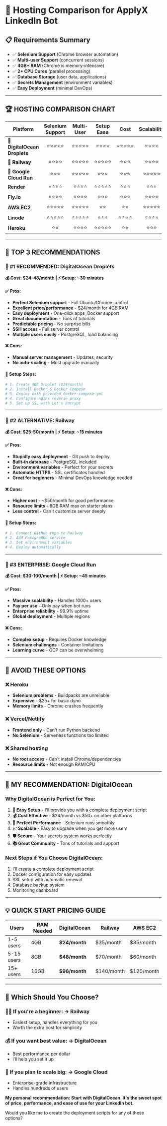 # 🚀 Hosting Comparison for ApplyX LinkedIn Bot

## 📋 **Requirements Summary**
- ✅ **Selenium Support** (Chrome browser automation)
- ✅ **Multi-user Support** (concurrent sessions)
- ✅ **4GB+ RAM** (Chrome is memory-intensive)
- ✅ **2+ CPU Cores** (parallel processing)
- ✅ **Database Storage** (user data, applications)
- ✅ **Secrets Management** (environment variables)
- ✅ **Easy Deployment** (minimal DevOps)

---

## 🏆 **HOSTING COMPARISON CHART**

| Platform | Selenium Support | Multi-User | Setup Ease | Cost | Scalability | Reliability | **Total Score** |
|----------|:----------------:|:----------:|:----------:|:----:|:-----------:|:-----------:|:---------------:|
| **🥇 DigitalOcean Droplets** | ⭐⭐⭐⭐⭐ | ⭐⭐⭐⭐⭐ | ⭐⭐⭐⭐ | ⭐⭐⭐⭐⭐ | ⭐⭐⭐⭐ | ⭐⭐⭐⭐⭐ | **28/30** |
| **🥈 Railway** | ⭐⭐⭐⭐ | ⭐⭐⭐⭐⭐ | ⭐⭐⭐⭐⭐ | ⭐⭐⭐ | ⭐⭐⭐⭐ | ⭐⭐⭐⭐ | **25/30** |
| **🥉 Google Cloud Run** | ⭐⭐⭐ | ⭐⭐⭐⭐⭐ | ⭐⭐⭐ | ⭐⭐⭐ | ⭐⭐⭐⭐⭐ | ⭐⭐⭐⭐⭐ | **23/30** |
| **Render** | ⭐⭐⭐⭐ | ⭐⭐⭐⭐ | ⭐⭐⭐⭐⭐ | ⭐⭐⭐ | ⭐⭐⭐ | ⭐⭐⭐⭐ | **22/30** |
| **Fly.io** | ⭐⭐⭐⭐ | ⭐⭐⭐⭐ | ⭐⭐⭐ | ⭐⭐⭐ | ⭐⭐⭐⭐ | ⭐⭐⭐⭐ | **21/30** |
| **AWS EC2** | ⭐⭐⭐⭐⭐ | ⭐⭐⭐⭐⭐ | ⭐⭐ | ⭐⭐ | ⭐⭐⭐⭐⭐ | ⭐⭐⭐⭐⭐ | **21/30** |
| **Linode** | ⭐⭐⭐⭐⭐ | ⭐⭐⭐⭐⭐ | ⭐⭐⭐ | ⭐⭐⭐⭐ | ⭐⭐⭐⭐ | ⭐⭐⭐⭐ | **21/30** |
| **Heroku** | ⭐⭐ | ⭐⭐⭐⭐ | ⭐⭐⭐⭐⭐ | ⭐⭐ | ⭐⭐⭐ | ⭐⭐⭐⭐ | **17/30** |

---

## 🎯 **TOP 3 RECOMMENDATIONS**

### 🥇 **#1 RECOMMENDED: DigitalOcean Droplets**
**💰 Cost: $24-48/month | ⚡ Setup: ~30 minutes**

#### ✅ **Pros:**
- **Perfect Selenium support** - Full Ubuntu/Chrome control
- **Excellent price/performance** - $24/month for 4GB RAM
- **Easy deployment** - One-click apps, Docker support
- **Great documentation** - Tons of tutorials
- **Predictable pricing** - No surprise bills
- **SSH access** - Full server control
- **Multiple users easily** - PostgreSQL, load balancing

#### ❌ **Cons:**
- **Manual server management** - Updates, security
- **No auto-scaling** - Must upgrade manually

#### 🚀 **Setup Steps:**
```bash
# 1. Create 4GB Droplet ($24/month)
# 2. Install Docker & Docker Compose
# 3. Deploy with provided docker-compose.yml
# 4. Configure nginx reverse proxy
# 5. Set up SSL with Let's Encrypt
```

---

### 🥈 **#2 ALTERNATIVE: Railway**
**💰 Cost: $25-50/month | ⚡ Setup: ~15 minutes**

#### ✅ **Pros:**
- **Stupidly easy deployment** - Git push to deploy
- **Built-in database** - PostgreSQL included
- **Environment variables** - Perfect for your secrets
- **Automatic HTTPS** - SSL certificates handled
- **Great for beginners** - Minimal DevOps knowledge needed

#### ❌ **Cons:**
- **Higher cost** - ~$50/month for good performance
- **Resource limits** - 8GB RAM max on starter plans
- **Less control** - Can't customize server deeply

#### 🚀 **Setup Steps:**
```bash
# 1. Connect GitHub repo to Railway
# 2. Add PostgreSQL service
# 3. Set environment variables
# 4. Deploy automatically
```

---

### 🥉 **#3 ENTERPRISE: Google Cloud Run**
**💰 Cost: $30-100/month | ⚡ Setup: ~45 minutes**

#### ✅ **Pros:**
- **Massive scalability** - Handles 1000+ users
- **Pay per use** - Only pay when bot runs
- **Enterprise reliability** - 99.9% uptime
- **Global deployment** - Multiple regions

#### ❌ **Cons:**
- **Complex setup** - Requires Docker knowledge
- **Selenium challenges** - Container limitations
- **Learning curve** - GCP can be overwhelming

---

## 🚨 **AVOID THESE OPTIONS**

### ❌ **Heroku** 
- **Selenium problems** - Buildpacks are unreliable
- **Expensive** - $25+ for basic dyno
- **Memory limits** - Chrome crashes frequently

### ❌ **Vercel/Netlify**
- **Frontend only** - Can't run Python backend
- **No Selenium** - Serverless functions too limited

### ❌ **Shared hosting** 
- **No root access** - Can't install Chrome/dependencies
- **Resource limits** - Not enough RAM/CPU

---

## 🎯 **MY RECOMMENDATION: DigitalOcean**

### **Why DigitalOcean is Perfect for You:**

1. **🔧 Easy Setup** - I'll provide you with a complete deployment script
2. **💰 Cost Effective** - $24/month vs $50+ on other platforms  
3. **🚀 Perfect Performance** - Selenium runs smoothly
4. **📈 Scalable** - Easy to upgrade when you get more users
5. **🛡️ Secure** - Your secrets system works perfectly
6. **📚 Great Community** - Tons of tutorials and support

### **Next Steps if You Choose DigitalOcean:**
1. I'll create a complete deployment script
2. Docker configuration for easy updates
3. SSL setup with automatic renewal
4. Database backup system
5. Monitoring dashboard

---

## 💡 **QUICK START PRICING GUIDE**

| Users | RAM Needed | DigitalOcean | Railway | AWS EC2 |
|-------|------------|--------------|---------|---------|
| 1-5 users | 4GB | **$24/month** | $35/month | $35/month |
| 5-15 users | 8GB | **$48/month** | $70/month | $60/month |
| 15+ users | 16GB | **$96/month** | $140/month | $120/month |

---

## 🤔 **Which Should You Choose?**

### **👨‍💻 If you're a beginner:** → **Railway**
- Easiest setup, handles everything for you
- Worth the extra cost for simplicity

### **💰 If you want best value:** → **DigitalOcean** 
- Best performance per dollar
- I'll help you set it up

### **🏢 If you plan to scale big:** → **Google Cloud**
- Enterprise-grade infrastructure
- Handles hundreds of users

**My personal recommendation: Start with DigitalOcean. It's the sweet spot of price, performance, and ease of use for your LinkedIn bot.**

Would you like me to create the deployment scripts for any of these options? 